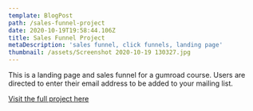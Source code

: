 ```yaml
---
template: BlogPost
path: /sales-funnel-project
date: 2020-10-19T19:58:44.106Z
title: Sales Funnel Project
metaDescription: 'sales funnel, click funnels, landing page'
thumbnail: /assets/Screenshot 2020-10-19 130327.jpg
---
```

This is a landing page and sales funnel for a gumroad course. Users are directed to enter their email address to be added to your mailing list. 

[Visit the full project here](https://wealthysoon.netlify.com)
